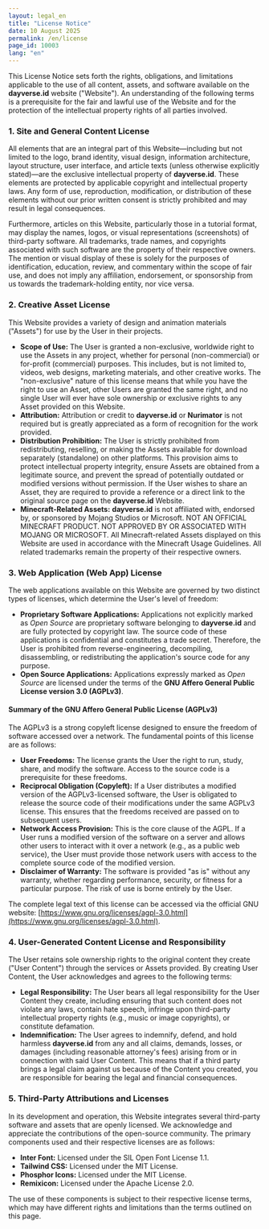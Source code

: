 ```yaml
---
layout: legal_en
title: "License Notice"
date: 10 August 2025
permalink: /en/license
page_id: 10003
lang: "en"
---
```


This License Notice sets forth the rights, obligations, and limitations applicable to the use of all content, assets, and software available on the **dayverse.id** website ("Website"). An understanding of the following terms is a prerequisite for the fair and lawful use of the Website and for the protection of the intellectual property rights of all parties involved.

### **1\. Site and General Content License**

All elements that are an integral part of this Website—including but not limited to the logo, brand identity, visual design, information architecture, layout structure, user interface, and article texts (unless otherwise explicitly stated)—are the exclusive intellectual property of **dayverse.id**. These elements are protected by applicable copyright and intellectual property laws. Any form of use, reproduction, modification, or distribution of these elements without our prior written consent is strictly prohibited and may result in legal consequences.

Furthermore, articles on this Website, particularly those in a tutorial format, may display the names, logos, or visual representations (screenshots) of third-party software. All trademarks, trade names, and copyrights associated with such software are the property of their respective owners. The mention or visual display of these is solely for the purposes of identification, education, review, and commentary within the scope of fair use, and does not imply any affiliation, endorsement, or sponsorship from us towards the trademark-holding entity, nor vice versa.

### **2\. Creative Asset License**

This Website provides a variety of design and animation materials ("Assets") for use by the User in their projects.

* **Scope of Use:** The User is granted a non-exclusive, worldwide right to use the Assets in any project, whether for personal (non-commercial) or for-profit (commercial) purposes. This includes, but is not limited to, videos, web designs, marketing materials, and other creative works. The "non-exclusive" nature of this license means that while you have the right to use an Asset, other Users are granted the same right, and no single User will ever have sole ownership or exclusive rights to any Asset provided on this Website.  
* **Attribution:** Attribution or credit to **dayverse.id** or **Nurimator** is not required but is greatly appreciated as a form of recognition for the work provided.  
* **Distribution Prohibition:** The User is strictly prohibited from redistributing, reselling, or making the Assets available for download separately (standalone) on other platforms. This provision aims to protect intellectual property integrity, ensure Assets are obtained from a legitimate source, and prevent the spread of potentially outdated or modified versions without permission. If the User wishes to share an Asset, they are required to provide a reference or a direct link to the original source page on the **dayverse.id** Website.  
* **Minecraft-Related Assets:** **dayverse.id** is not affiliated with, endorsed by, or sponsored by Mojang Studios or Microsoft. NOT AN OFFICIAL MINECRAFT PRODUCT. NOT APPROVED BY OR ASSOCIATED WITH MOJANG OR MICROSOFT. All Minecraft-related Assets displayed on this Website are used in accordance with the Minecraft Usage Guidelines. All related trademarks remain the property of their respective owners.

### **3\. Web Application (Web App) License**

The web applications available on this Website are governed by two distinct types of licenses, which determine the User's level of freedom:

* **Proprietary Software Applications:** Applications not explicitly marked as *Open Source* are proprietary software belonging to **dayverse.id** and are fully protected by copyright law. The source code of these applications is confidential and constitutes a trade secret. Therefore, the User is prohibited from reverse-engineering, decompiling, disassembling, or redistributing the application's source code for any purpose.  
* **Open Source Applications:** Applications expressly marked as *Open Source* are licensed under the terms of the **GNU Affero General Public License version 3.0 (AGPLv3)**.

#### **Summary of the GNU Affero General Public License (AGPLv3)**

The AGPLv3 is a strong copyleft license designed to ensure the freedom of software accessed over a network. The fundamental points of this license are as follows:

* **User Freedoms:** The license grants the User the right to run, study, share, and modify the software. Access to the source code is a prerequisite for these freedoms.  
* **Reciprocal Obligation (Copyleft):** If a User distributes a modified version of the AGPLv3-licensed software, the User is obligated to release the source code of their modifications under the same AGPLv3 license. This ensures that the freedoms received are passed on to subsequent users.  
* **Network Access Provision:** This is the core clause of the AGPL. If a User runs a modified version of the software on a server and allows other users to interact with it over a network (e.g., as a public web service), the User must provide those network users with access to the complete source code of the modified version.  
* **Disclaimer of Warranty:** The software is provided "as is" without any warranty, whether regarding performance, security, or fitness for a particular purpose. The risk of use is borne entirely by the User.

The complete legal text of this license can be accessed via the official GNU website: [https://www.gnu.org/licenses/agpl-3.0.html](https://www.gnu.org/licenses/agpl-3.0.html).

### **4\. User-Generated Content License and Responsibility**

The User retains sole ownership rights to the original content they create ("User Content") through the services or Assets provided. By creating User Content, the User acknowledges and agrees to the following terms:

* **Legal Responsibility:** The User bears all legal responsibility for the User Content they create, including ensuring that such content does not violate any laws, contain hate speech, infringe upon third-party intellectual property rights (e.g., music or image copyrights), or constitute defamation.  
* **Indemnification:** The User agrees to indemnify, defend, and hold harmless **dayverse.id** from any and all claims, demands, losses, or damages (including reasonable attorney's fees) arising from or in connection with said User Content. This means that if a third party brings a legal claim against us because of the Content you created, you are responsible for bearing the legal and financial consequences.

### **5\. Third-Party Attributions and Licenses**

In its development and operation, this Website integrates several third-party software and assets that are openly licensed. We acknowledge and appreciate the contributions of the open-source community. The primary components used and their respective licenses are as follows:

* **Inter Font:** Licensed under the SIL Open Font License 1.1.  
* **Tailwind CSS:** Licensed under the MIT License.  
* **Phosphor Icons:** Licensed under the MIT License.  
* **Remixicon:** Licensed under the Apache License 2.0.

The use of these components is subject to their respective license terms, which may have different rights and limitations than the terms outlined on this page.